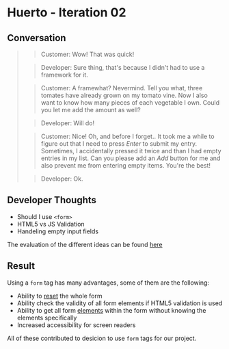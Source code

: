# Huerto - Iteration 02

## Conversation

>> Customer: Wow! That was quick!
>
>> Developer: Sure thing, that's because I didn't had to use a framework for it.
>
>> Customer: A framewhat? Nevermind. Tell you what, three tomates have already grown on my tomato vine. Now I also want to know how many pieces of each vegetable I own. Could you let me add the amount as well? 
>
>> Developer: Will do!
>
>> Customer: Nice! Oh, and before I forget.. It took me a while to figure out that I need to press *Enter* to submit my entry. Sometimes, I accidentally pressed it twice and than I had empty entries in my list. Can you please add an *Add* button for me and also prevent me from entering empty items. You're the best!
>
>> Developer: Ok.

## Developer Thoughts

- Should I use `<form>`
- HTML5 vs JS Validation
- Handeling empty input fields

The evaluation of the different ideas can be found [here](../../research/02)

## Result

Using a `form` tag has many advantages, some of them are the following:

- Ability to [reset](<https://developer.mozilla.org/en-US/docs/Web/API/HTMLFormElement/reset>) the whole form
- Ability check the validity of all form elements if HTML5 validation is used
- Ability to get all form [elements](<https://developer.mozilla.org/en-US/docs/Web/API/HTMLFormElement/elements>) within the form without knowing the elements specifically
- Increased accessibility for screen readers

All of these contributed to desicion to use `form` tags for our project.


